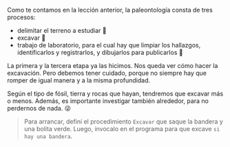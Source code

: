 <gs-attire attire-url="https://raw.githubusercontent.com/MumukiProject/mumuki-guia-gobstones-expresiones-ii-kids/master/assets/attires/config_1534357960591.json"></gs-attire>

<gs-toolbox toolbox-url="https://raw.githubusercontent.com/MumukiProject/mumuki-guia-gobstones-expresiones-ii-kids/master/assets/toolbox.xml">
</gs-toolbox>

Como te contamos en la lección anterior, la paleontología consta de tres procesos: 

* delimitar el terreno a estudiar :triangular_flag_on_post:
* excavar :construction:
* trabajo de laboratorio, para el cual hay que limpiar los hallazgos, identificarlos y registrarlos, y dibujarlos para publicarlos :newspaper:

La primera y la tercera etapa ya las hicimos. Nos queda ver cómo hacer la excavación. Pero debemos tener cuidado, porque no siempre hay que romper de igual manera y a la misma profundidad. 

Según el tipo de fósil, tierra y rocas que hayan, tendremos que excavar más o menos. Además, es importante investigar también alrededor, para no perdernos de nada. :stuck_out_tongue_winking_eye:

> Para arrancar, definí el procedimiento `Excavar` que saque la bandera y una bolita verde. Luego, invocalo en el programa para que excave `si hay una bandera`. 
